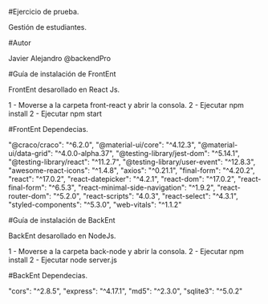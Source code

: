 #Ejercicio de prueba.

Gestión de estudiantes.

#Autor

Javier Alejandro @backendPro

#Guía de instalación de FrontEnt

FrontEnt desarollado en React Js.

1 - Moverse a la carpeta front-react y abrir la consola.
2 - Ejecutar npm install
2 - Ejecutar npm start

#FrontEnt Dependecias.

"@craco/craco": "^6.2.0",
"@material-ui/core": "^4.12.3",
"@material-ui/data-grid": "^4.0.0-alpha.37",
"@testing-library/jest-dom": "^5.14.1",
"@testing-library/react": "^11.2.7",
"@testing-library/user-event": "^12.8.3",
"awesome-react-icons": "^1.4.8",
"axios": "^0.21.1",
"final-form": "^4.20.2",
"react": "^17.0.2",
"react-datepicker": "^4.2.1",
"react-dom": "^17.0.2",
"react-final-form": "^6.5.3",
"react-minimal-side-navigation": "^1.9.2",
"react-router-dom": "^5.2.0",
"react-scripts": "4.0.3",
"react-select": "^4.3.1",
"styled-components": "^5.3.0",
"web-vitals": "^1.1.2"


#Guía de instalación de BackEnt
 
BackEnt desarollado en NodeJs.

1 - Moverse a la carpeta back-node y abrir la consola.
2 - Ejecutar npm install
2 - Ejecutar node server.js


#BackEnt Dependecias.

"cors": "^2.8.5",
"express": "^4.17.1",
"md5": "^2.3.0",
"sqlite3": "^5.0.2"






